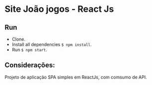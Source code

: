 # Site João jogos - React Js
## Run

- Clone.
- Install all dependencies `$ npm install`.
- Run `$ npm start`.


## Considerações:
Projeto de aplicação SPA simples em ReactJs, com comsumo de API.
